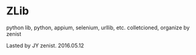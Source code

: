 # ZLib
python lib, python, appium, selenium, urllib, etc. colletcioned, organize by zenist


Lasted by JY zenist. 2016.05.12
